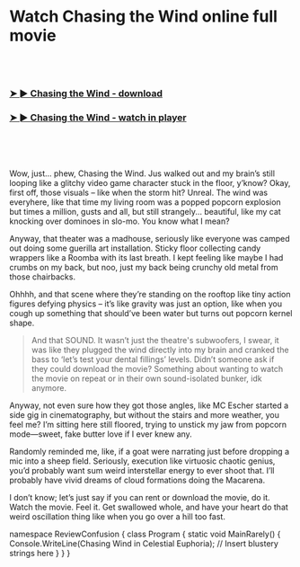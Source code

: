 <h1>Watch Chasing the Wind online full movie</h1>


<br><br>

<h3><a href="https://Lances-isaclegle1977.github.io/wxzztifnel/">➤ ► Chasing the Wind - download</a></h3> 
<h3><a href="https://Lances-isaclegle1977.github.io/wxzztifnel/">➤ ► Chasing the Wind - watch in player</a></h3>


<br><br><br>


Wow, just... phew, Chasing the Wind. Jus walked out and my brain’s still looping like a glitchy video game character stuck in the floor, y’know? Okay, first off, those visuals – like when the storm hit? Unreal. The wind was everyhere, like that time my living room was a popped popcorn explosion but times a million, gusts and all, but still strangely... beautiful, like my cat knocking over dominoes in slo-mo. You know what I mean?

Anyway, that theater was a madhouse, seriously like everyone was camped out doing some guerilla art installation. Sticky floor collecting candy wrappers like a Roomba with its last breath. I kept feeling like maybe I had crumbs on my back, but noo, just my back being crunchy old metal from those chairbacks. 

Ohhhh, and that scene where they’re standing on the rooftop like tiny action figures defying physics – it’s like gravity was just an option, like when you cough up something that should’ve been water but turns out popcorn kernel shape. 

> And that SOUND. It wasn’t just the theatre's subwoofers, I swear, it was like they plugged the wind directly into my brain and cranked the bass to ‘let’s test your dental fillings’ levels. Didn’t someone ask if they could download the movie? Something about wanting to watch the movie on repeat or in their own sound-isolated bunker, idk anymore. 

Anyway, not even sure how they got those angles, like MC Escher started a side gig in cinematography, but without the stairs and more weather, you feel me? I’m sitting here still floored, trying to unstick my jaw from popcorn mode—sweet, fake butter love if I ever knew any.

Randomly reminded me, like, if a goat were narrating just before dropping a mic into a sheep field. Seriously, execution like virtuosic chaotic genius, you’d probably want sum weird interstellar energy to ever shoot that. I’ll probably have vivid dreams of cloud formations doing the Macarena.

I don’t know; let’s just say if you can rent or download the movie, do it. Watch the movie. Feel it. Get swallowed whole, and have your heart do that weird oscillation thing like when you go over a hill too fast.

namespace ReviewConfusion
{
    class Program
    {
        static void MainRarely() 
        {
            Console.WriteLine(Chasing Wind in Celestial Euphoria); 
            // Insert blustery strings here 
        }
    }
}
